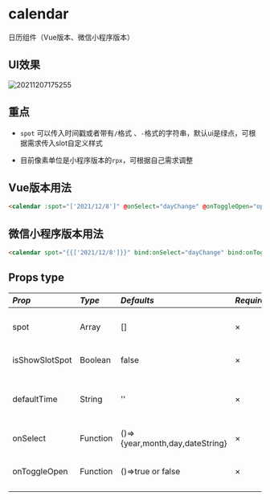 # calendar
日历组件（Vue版本、微信小程序版本）


## UI效果
![20211207175255](https://s2.loli.net/2021/12/07/xo9aW68FwNACq7c.png)

## 重点

- `spot` 可以传入时间戳或者带有`/`格式 、`-`格式的字符串，默认ui是绿点，可根据需求传入slot自定义样式

- 目前像素单位是小程序版本的`rpx`，可根据自己需求调整
## Vue版本用法

```html
<calendar :spot="['2021/12/8']" @onSelect="dayChange" @onToggleOpen="openChange"/>
```
## 微信小程序版本用法

```html
<calendar spot="{{['2021/12/8']}}" bind:onSelect="dayChange" bind:onToggleOpen="openChange"/>
```
## Props type

| _Prop_    | _Type_   | _Defaults_ | _Required_ | _Description_                                                      |
| :-------- | :------- | :--------- | :--------- | ------------------------------------------------------------------ |
|spot|Array|[]|×|设置绿点的时间，样式可自定义|
|isShowSlotSpot|Boolean|false|×|是否显示slot的spot|
|defaultTime|String|''|×|当前默认选中时间，不传则为当前日期|
|onSelect|Function|()=>{year,month,day,dateString}|×|选中日期的回调函数|
|onToggleOpen |Function|()=>true or false|×|展开/收起日历的回调函数|
